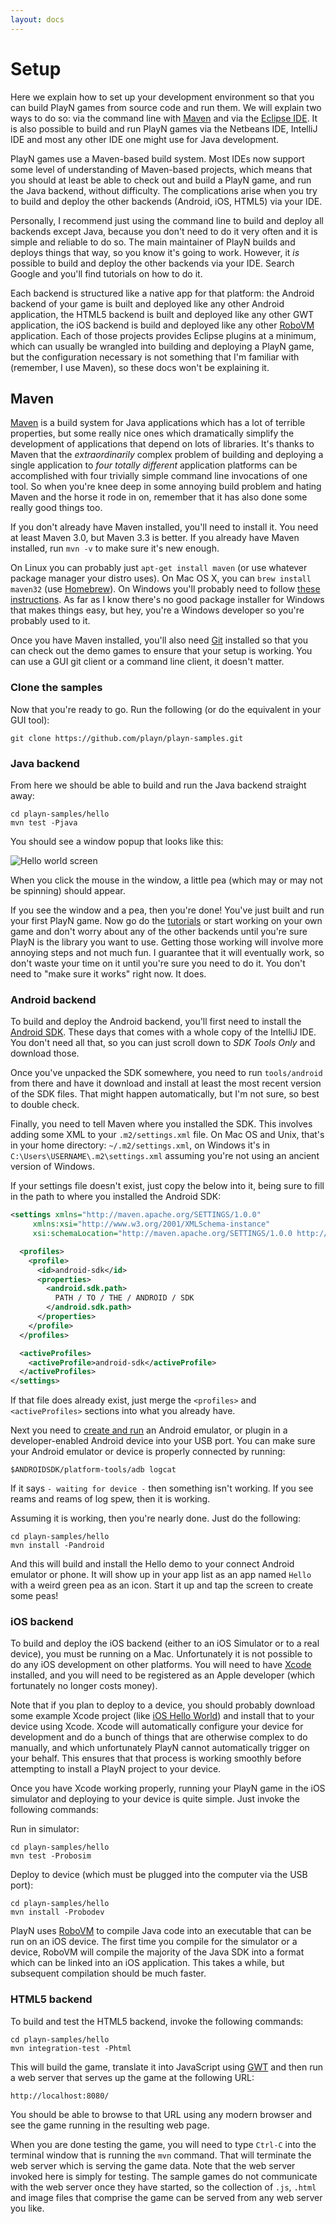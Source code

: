 ```yaml
---
layout: docs
---
```


# Setup

Here we explain how to set up your development environment so that you can build PlayN games from
source code and run them. We will explain two ways to do so: via the command line with [Maven] and
via the [Eclipse IDE]. It is also possible to build and run PlayN games via the Netbeans IDE,
IntelliJ IDE and most any other IDE one might use for Java development.

PlayN games use a Maven-based build system. Most IDEs now support some level of understanding of
Maven-based projects, which means that you should at least be able to check out and build a PlayN
game, and run the Java backend, without difficulty. The complications arise when you try to build
and deploy the other backends (Android, iOS, HTML5) via your IDE.

Personally, I recommend just using the command line to build and deploy all backends except Java,
because you don't need to do it very often and it is simple and reliable to do so. The main
maintainer of PlayN builds and deploys things that way, so you know it's going to work. However, it
*is* possible to build and deploy the other backends via your IDE. Search Google and you'll find
tutorials on how to do it.

Each backend is structured like a native app for that platform: the Android backend of your game is
built and deployed like any other Android application, the HTML5 backend is built and deployed like
any other GWT application, the iOS backend is build and deployed like any other [RoboVM]
application. Each of those projects provides Eclipse plugins at a minimum, which can usually be
wrangled into building and deploying a PlayN game, but the configuration necessary is not something
that I'm familiar with (remember, I use Maven), so these docs won't be explaining it.

## Maven

[Maven] is a build system for Java applications which has a lot of terrible properties, but some
really nice ones which dramatically simplify the development of applications that depend on lots of
libraries. It's thanks to Maven that the *extraordinarily* complex problem of building and
deploying a single application to *four totally different* application platforms can be
accomplished with four trivially simple command line invocations of one tool. So when you're knee
deep in some annoying build problem and hating Maven and the horse it rode in on, remember that it
has also done some really good things too.

If you don't already have Maven installed, you'll need to install it. You need at least Maven 3.0,
but Maven 3.3 is better. If you already have Maven installed, run `mvn -v` to make sure it's new
enough.

On Linux you can probably just `apt-get install maven` (or use whatever package manager your distro
uses). On Mac OS X, you can `brew install maven32` (use [Homebrew]). On Windows you'll probably
need to follow [these instructions](http://maven.apache.org/download.cgi). As far as I know there's
no good package installer for Windows that makes things easy, but hey, you're a Windows developer
so you're probably used to it.

Once you have Maven installed, you'll also need [Git] installed so that you can check out the demo
games to ensure that your setup is working. You can use a GUI git client or a command line client,
it doesn't matter.

### Clone the samples

Now that you're ready to go. Run the following (or do the equivalent in your GUI tool):

```
git clone https://github.com/playn/playn-samples.git
```

### Java backend

From here we should be able to build and run the Java backend straight away:

```
cd playn-samples/hello
mvn test -Pjava
```

You should see a window popup that looks like this:

![Hello world screen](hello.png)

When you click the mouse in the window, a little pea (which may or may not be spinning) should
appear.

If you see the window and a pea, then you're done! You've just built and run your first PlayN game.
Now go do the [tutorials](index.html#tutorials) or start working on your own game and don't worry
about any of the other backends until you're sure PlayN is the library you want to use. Getting
those working will involve more annoying steps and not much fun. I guarantee that it will
eventually work, so don't waste your time on it until you're sure you need to do it. You don't need
to "make sure it works" right now. It does.

### Android backend

To build and deploy the Android backend, you'll first need to install the [Android SDK]. These days
that comes with a whole copy of the IntelliJ IDE. You don't need all that, so you can just scroll
down to *SDK Tools Only* and download those.

Once you've unpacked the SDK somewhere, you need to run `tools/android` from there and have it
download and install at least the most recent version of the SDK files. That might happen
automatically, but I'm not sure, so best to double check.

Finally, you need to tell Maven where you installed the SDK. This involves adding some XML to your
`.m2/settings.xml` file. On Mac OS and Unix, that's in your home directory: `~/.m2/settings.xml`,
on Windows it's in `C:\Users\USERNAME\.m2\settings.xml` assuming you're not using an ancient
version of Windows.

If your settings file doesn't exist, just copy the below into it, being sure to fill in the path
to where you installed the Android SDK:

```xml
<settings xmlns="http://maven.apache.org/SETTINGS/1.0.0"
     xmlns:xsi="http://www.w3.org/2001/XMLSchema-instance"
     xsi:schemaLocation="http://maven.apache.org/SETTINGS/1.0.0 http://maven.apache.org/xsd/settings-1.0.0.xsd">

  <profiles>
    <profile>
      <id>android-sdk</id>
      <properties>
        <android.sdk.path>
          PATH / TO / THE / ANDROID / SDK
        </android.sdk.path>
      </properties>
    </profile>
  </profiles>

  <activeProfiles>
    <activeProfile>android-sdk</activeProfile>
  </activeProfiles>
</settings>
```

If that file does already exist, just merge the `<profiles>` and `<activeProfiles>` sections into
what you already have.

Next you need to [create and run](http://developer.android.com/tools/devices/emulator.html) an
Android emulator, or plugin in a developer-enabled Android device into your USB port. You can make
sure your Android emulator or device is properly connected by running:

```
$ANDROIDSDK/platform-tools/adb logcat
```

If it says `- waiting for device -` then something isn't working. If you see reams and reams of log
spew, then it is working.

Assuming it is working, then you're nearly done. Just do the following:

```
cd playn-samples/hello
mvn install -Pandroid
```

And this will build and install the Hello demo to your connect Android emulator or phone. It will
show up in your app list as an app named `Hello` with a weird green pea as an icon. Start it up and
tap the screen to create some peas!

### iOS backend

To build and deploy the iOS backend (either to an iOS Simulator or to a real device), you must be
running on a Mac. Unfortunately it is not possible to do any iOS development on other platforms.
You will need to have [Xcode] installed, and you will need to be registered as an Apple developer
(which fortunately no longer costs money).

Note that if you plan to deploy to a device, you should probably download some example Xcode
project (like [iOS Hello World]) and install that to your device using Xcode. Xcode will
automatically configure your device for development and do a bunch of things that are otherwise
complex to do manually, and which unfortunately PlayN cannot automatically trigger on your behalf.
This ensures that that process is working smoothly before attempting to install a PlayN project to
your device.

Once you have Xcode working properly, running your PlayN game in the iOS simulator and deploying to
your device is quite simple. Just invoke the following commands:

Run in simulator:

```
cd playn-samples/hello
mvn test -Probosim
```

Deploy to device (which must be plugged into the computer via the USB port):

```
cd playn-samples/hello
mvn install -Probodev
```

PlayN uses [RoboVM] to compile Java code into an executable that can be run on an iOS device. The
first time you compile for the simulator or a device, RoboVM will compile the majority of the Java
SDK into a format which can be linked into an iOS application. This takes a while, but subsequent
compilation should be much faster.

### HTML5 backend

To build and test the HTML5 backend, invoke the following commands:

```
cd playn-samples/hello
mvn integration-test -Phtml
```

This will build the game, translate it into JavaScript using [GWT] and then run a web server that
serves up the game at the following URL:

```
http://localhost:8080/
```

You should be able to browse to that URL using any modern browser and see the game running in the
resulting web page.

When you are done testing the game, you will need to type `Ctrl-C` into the terminal window that is
running the `mvn` command. That will terminate the web server which is serving the game data. Note
that the web server invoked here is simply for testing. The sample games do not communicate with
the web server once they have started, so the collection of `.js`, `.html` and image files that
comprise the game can be served from any web server you like.


[Android SDK]: http://developer.android.com/sdk/index.html
[Eclipse IDE]: https://eclipse.org/
[GWT]: http://www.gwtproject.org/
[Git]: http://git-scm.com/
[Homebrew]: http://brew.sh/
[Maven]: http://maven.apache.org/
[RoboVM]: https://robovm.com/
[Xcode]: https://developer.apple.com/xcode/
[iOS Hello World]: https://developer.apple.com/library/ios/samplecode/HelloWorld_iPhone/HelloWorld_iPhone.zip
